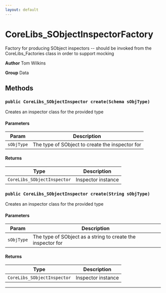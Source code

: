 ```yaml
---
layout: default
---
```

# CoreLibs_SObjectInspectorFactory

Factory for producing SObject inspectors -- should be invoked from the CoreLibs_Factories class
in order to support mocking


**Author** Tom Wilkins


**Group** Data

## Methods
### `public CoreLibs_SObjectInspector create(Schema sObjType)`

Creates an inspector class for the provided type

#### Parameters

|Param|Description|
|---|---|
|`sObjType`|The type of SObject to create the inspector for|

#### Returns

|Type|Description|
|---|---|
|`CoreLibs_SObjectInspector`|Inspector instance|

### `public CoreLibs_SObjectInspector create(String sObjType)`

Creates an inspector class for the provided type

#### Parameters

|Param|Description|
|---|---|
|`sObjType`|The type of SObject as a string to create the inspector for|

#### Returns

|Type|Description|
|---|---|
|`CoreLibs_SObjectInspector`|Inspector instance|

---
